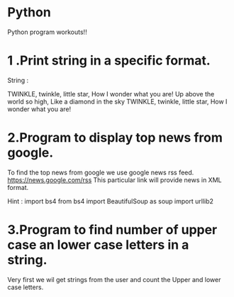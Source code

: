 # Python
 
 Python program workouts!!
 
 # 1 .Print string in a specific format.
 String : 
 
TWINKLE, twinkle, little star,
      How I wonder what you are!
        Up above the world so high,
        Like a diamond in the sky
TWINKLE, twinkle, little star,
      How I wonder what you are!
      
# 2.Program to display top news from google.

To find the top news from google we use google news rss feed.
https://news.google.com/rss
This particular link will provide news in XML format.

Hint :
import bs4
from bs4 import BeautifulSoup as soup
import urllib2

# 3.Program to find number of upper case an lower case letters in a string.

Very first we wil get strings from the user and count the Upper and lower case letters.
